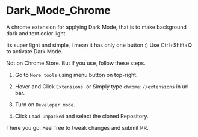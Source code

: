 # Dark_Mode_Chrome
A chrome extension for applying Dark Mode, that is to make background dark and text color light.

Its super light and simple, i mean it has only one button :)
Use Ctrl+Shift+Q to activate Dark Mode.

Not on Chrome Store. But if you use, follow these steps.
1) Go to `More tools` using menu button on top-right.
2) Hover and Click `Extensions`.
or Simply type `chrome://extensions` in url bar.

3) Turn on `Developer mode`.
4) Click `Load Unpacked` and select the cloned Repository.

There you go. Feel free to tweak changes and submit PR.




